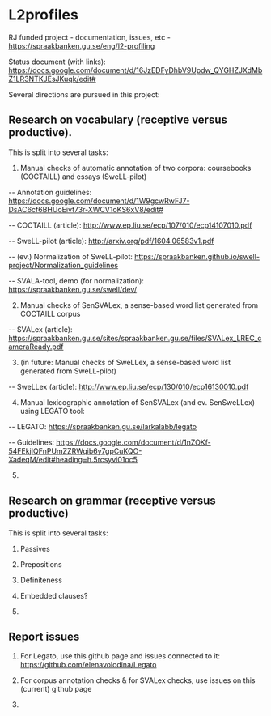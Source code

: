 # L2profiles
RJ funded project  - documentation, issues, etc - https://spraakbanken.gu.se/eng/l2-profiling 

Status document (with links): https://docs.google.com/document/d/16JzEDFyDhbV9Updw_QYGHZJXdMbZ1LR3NTKJEsJKuqk/edit# 

Several directions are pursued in this project:

## Research on vocabulary (receptive versus productive). 

This is split into several tasks:

1. Manual checks of automatic annotation of two corpora: coursebooks (COCTAILL) and essays (SweLL-pilot)

-- Annotation guidelines: https://docs.google.com/document/d/1W9gcwRwFJ7-DsAC6cf6BHUoEivt73r-XWCV1oKS6xV8/edit# 

-- COCTAILL (article): http://www.ep.liu.se/ecp/107/010/ecp14107010.pdf

-- SweLL-pilot (article): http://arxiv.org/pdf/1604.06583v1.pdf 

-- (ev.) Normalization of SweLL-pilot: https://spraakbanken.github.io/swell-project/Normalization_guidelines

-- SVALA-tool, demo (for normalization): https://spraakbanken.gu.se/swell/dev/ 


2. Manual checks of SenSVALex, a sense-based word list generated from COCTAILL corpus 

-- SVALex (article): https://spraakbanken.gu.se/sites/spraakbanken.gu.se/files/SVALex_LREC_cameraReady.pdf



3. (in future: Manual checks of SweLLex, a sense-based word list generated from SweLL-pilot)

-- SweLLex (article): http://www.ep.liu.se/ecp/130/010/ecp16130010.pdf 


4. Manual lexicographic annotation of SenSVALex (and ev. SenSweLLex) using LEGATO tool:

-- LEGATO: https://spraakbanken.gu.se/larkalabb/legato 

-- Guidelines: https://docs.google.com/document/d/1nZOKf-54FEkjIQFnPUmZZRWqib6y7gpCuKQO-XadeqM/edit#heading=h.5rcsyvi01oc5 


5. 


## Research on grammar (receptive versus productive)

This is split into several tasks:

1. Passives

2. Prepositions

3. Definiteness

4. Embedded clauses?

5. 

## Report issues 

1. For Legato, use this github page and issues connected to it: https://github.com/elenavolodina/Legato 

2. For corpus annotation checks & for SVALex checks, use issues on this (current) github page

3. 
